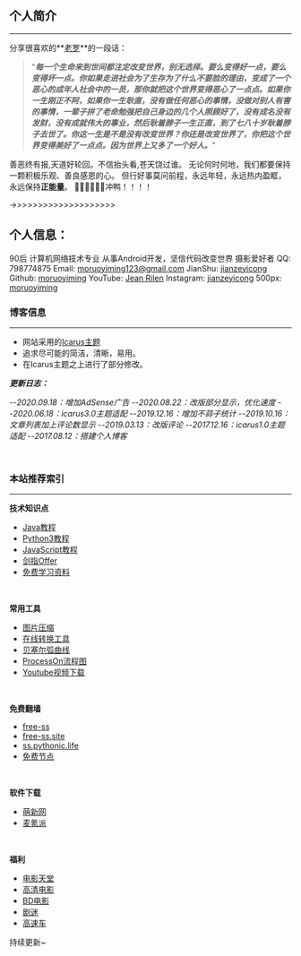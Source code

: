 ## 个人简介

---

分享很喜欢的**[老罗](https://baike.baidu.com/item/%E7%BD%97%E6%B0%B8%E6%B5%A9/26814?fr=aladdin)**的一段话：
>"***每一个生命来到世间都注定改变世界，别无选择。要么变得好一点，要么变得坏一点。你如果走进社会为了生存为了什么不要脸的理由，变成了一个恶心的成年人社会中的一员，那你就把这个世界变得恶心了一点点。如果你一生刚正不阿，如果你一生耿直，没有做任何恶心的事情，没做对别人有害的事情，一辈子拼了老命勉强把自己身边的几个人照顾好了，没有成名没有发财，没有成就伟大的事业，然后耿着脖子一生正直，到了七八十岁耿着脖子去世了。你这一生是不是没有改变世界？你还是改变世界了，你把这个世界变得美好了一点点。因为世界上又多了一个好人。***"


善恶终有报,天道好轮回。不信抬头看,苍天饶过谁。
无论何时何地，我们都要保持一颗积极乐观、善良感恩的心。
但行好事莫问前程，永远年轻，永远热内盈眶，永远保持**正能量**。
💪💪💪💪💪💪冲鸭！！！！

->>>>>>>>>>>>>>>>>>>>

## 个人信息：
90后
计算机网络技术专业
从事Android开发，坚信代码改变世界
摄影爱好者
QQ: 798774875
Email: moruoyiming123@gmail.com
JianShu: [jianzeyicong](https://www.jianshu.com/u/0352e2f94969)
Github: [moruoyiming](https://github.com/moruoyiming?tab=overview)
YouTube: [Jean Rilen](https://www.youtube.com/channel/UCemLDs1nqPnjHN04JCNtmbg?view_as=subscriber)
Instagram: [jianzeyicong](https://www.instagram.com/jianzeyicong/?hl=en)
500px: [moruoyiming](https://500px.com/p/moruoyiming123?view=photos)
<br>

### 博客信息

---

+ 网站采用的[Icarus主题](http://github.com/ppoffice/hexo-theme-icarus) 
+ 追求尽可能的简洁，清晰，易用。
+ 在Icarus主题之上进行了部分修改。

***更新日志：***

--*2020.09.18：增加AdSense广告*
--*2020.08.22：改版部分显示，优化速度*
--*2020.06.18：icarus3.0主题适配*
--*2019.12.16：增加不蒜子统计*
--*2019.10.16：文章列表加上评论数显示*
--*2019.03.13：改版评论*
--*2017.12.16：icarus1.0主题适配*
--*2017.08.12：搭建个人博客*

<br>

### 本站推荐索引

---

**技术知识点**
+ [Java教程](https://www.runoob.com/java/java-tutorial.html)
+ [Python3教程](https://www.runoob.com/python3/python3-tutorial.html)
+ [JavaScript教程](https://www.runoob.com/js/js-tutorial.html)
+ [剑指Offer](https://leetcode-cn.com/problemset/lcof/)
+ [免费学习资料](https://github.com/budaLi/-Learning-materials-)

<br>

**常用工具**
+ [图片压缩](https://tinypng.com/)
+ [在线转换工具](https://cn.onlineconvert.com/)
+ [贝塞尔弧曲线](https://cubic-bezier.com/#.17,.67,.83,.67)
+ [ProcessOn流程图](https://www.processon.com/diagrams)
+ [Youtube视频下载](https://www.youtubnow.com/cn/)
<br>

**免费翻墙**
+ [free-ss](https://www.youneed.win/free-ss)
+ [free-ss.site](https://free-ss.site/)
+ [ss.pythonic.life](http://ss.pythonic.life/)
+ [免费节点](https://lncn.org/)
<br>

**软件下载**
+ [萌新网](https://www.macxin.com/)
+ [麦氪派](https://www.waitsun.com/)
<br>

**福利**
+ [电影天堂](https://www.dy2018.com/)
+ [高清电影](http://www.3btjia.com/)
+ [BD电影](https://www.bd-film.cc/tag.jspx)
+ [剧迷](https://gimy.tv/)
+ [高速车](https://gimy.tv/)

持续更新~
<br>

<br>
<br>